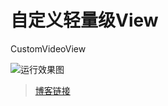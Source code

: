 # 自定义轻量级View
CustomVideoView<br/>

![运行效果图](http://img.blog.csdn.net/20150922160857298)<br/>
> [博客链接](http://blog.csdn.net/dashentao1989/article/details/48655847)
